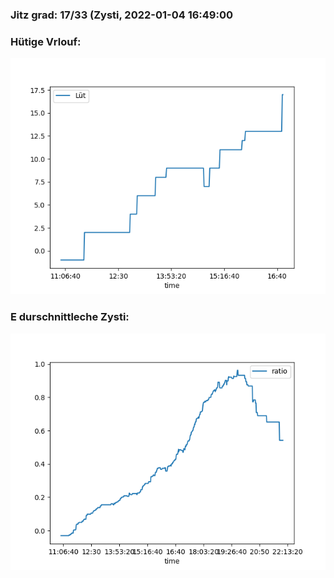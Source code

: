 ### Jitz grad: 17/33 (Zysti, 2022-01-04 16:49:00

### Hütige Vrlouf:
![Graph](Today.png)

### E durschnittleche Zysti:
![Graph](Zysti.png)
